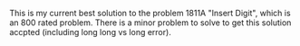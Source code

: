 This is my current best solution to the problem 1811A "Insert Digit", which is an 800 rated problem. There is a minor problem to solve to get this solution accpted (including long long vs long error).